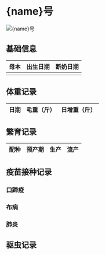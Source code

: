 # {name}号

![{name}号](/images/simmental/{picture})

## 基础信息

| 母本 |出生日期|断奶日期|
|:----:|:-----:|:-----:|
|      |       |       |

## 体重记录

| 日期           |    毛重（斤）  |日增重（斤）|
| ------------- | :-----------: | :-----------: |

## 繁育记录

|配种|预产期|生产|流产|
|:------:|:------:|:------:|:------:|

## 疫苗接种记录

### 口蹄疫

### 布病

### 肺炎

## 驱虫记录
